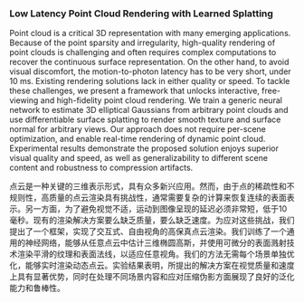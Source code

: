 ### Low Latency Point Cloud Rendering with Learned Splatting

Point cloud is a critical 3D representation with many emerging applications. Because of the point sparsity and irregularity, high-quality rendering of point clouds is challenging and often requires complex computations to recover the continuous surface representation. On the other hand, to avoid visual discomfort, the motion-to-photon latency has to be very short, under 10 ms. Existing rendering solutions lack in either quality or speed. To tackle these challenges, we present a framework that unlocks interactive, free-viewing and high-fidelity point cloud rendering. We train a generic neural network to estimate 3D elliptical Gaussians from arbitrary point clouds and use differentiable surface splatting to render smooth texture and surface normal for arbitrary views. Our approach does not require per-scene optimization, and enable real-time rendering of dynamic point cloud. Experimental results demonstrate the proposed solution enjoys superior visual quality and speed, as well as generalizability to different scene content and robustness to compression artifacts.

点云是一种关键的三维表示形式，具有众多新兴应用。然而，由于点的稀疏性和不规则性，高质量的点云渲染具有挑战性，通常需要复杂的计算来恢复连续的表面表示。另一方面，为了避免视觉不适，运动到图像呈现的延迟必须非常短，低于10毫秒。现有的渲染解决方案要么缺乏质量，要么缺乏速度。为应对这些挑战，我们提出了一个框架，实现了交互式、自由视角的高保真点云渲染。我们训练了一个通用的神经网络，能够从任意点云中估计三维椭圆高斯，并使用可微分的表面溅射技术渲染平滑的纹理和表面法线，以适应任意视角。我们的方法无需每个场景单独优化，能够实时渲染动态点云。实验结果表明，所提出的解决方案在视觉质量和速度上具有显著优势，同时在处理不同场景内容和应对压缩伪影方面展现了良好的泛化能力和鲁棒性。
